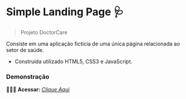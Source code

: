 # Simple Landing Page 🩺
> Projeto DoctorCare

Consiste em uma aplicação fictícia de uma única página relacionada ao setor de saúde.

* Construída utilizado HTML5, CSS3 e JavaScript.

### Demonstração

👨🏻‍💻 **Acessar:** _[Clique Aqui](https://guilherme-ac-fernandes.github.io/nlw-return-origin/)_

<!-- _[FIGMA](https://www.figma.com/file/NSQuXgx7C4ukgCunoMMk3r/DoctorCare-(Community)?node-id=1740%3A492)_ -->

